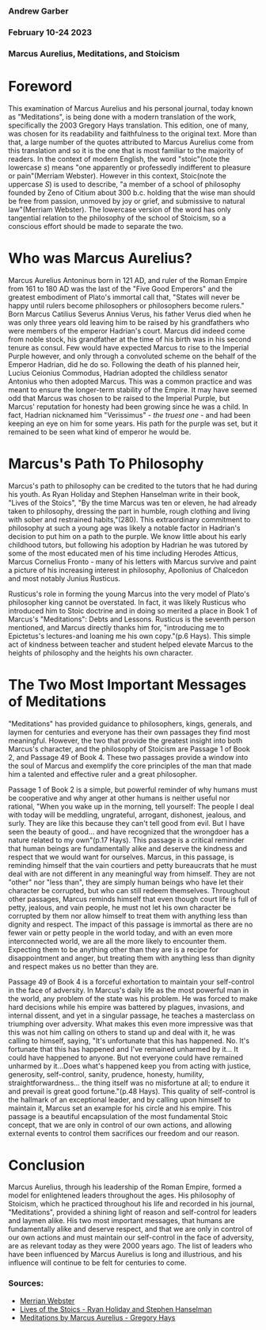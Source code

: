 ### Andrew Garber
### February 10-24 2023
### Marcus Aurelius, Meditations, and Stoicism 

# Foreword
This examination of Marcus Aurelius and his personal journal, today known as "Meditations", is being done with a modern translation of the work, specifically the 2003 Gregory Hays translation. This edition, one of many, was chosen for its readability and faithfulness to the original text. More than that, a large number of the quotes attributed to Marcus Aurelius come from this translation and so it is the one that is most familiar to the majority of readers. 
In the context of modern English, the word "stoic"(note the lowercase *s*) means "one apparently or professedly indifferent to pleasure or pain"(Merriam Webster). However in this context, Stoic(note the uppercase *S*) is used to describe, "a member of a school of philosophy founded by Zeno of Citium about 300 b.c. holding that the wise man should be free from passion, unmoved by joy or grief, and submissive to natural law"(Merriam Webster). The lowercase version of the word has only tangential relation to the philosophy of the school of Stoicism, so a conscious effort should be made to separate the two.

# Who was Marcus Aurelius?

Marcus Aurelius Antoninus born in 121 AD, and ruler of the Roman Empire from 161 to 180 AD was the last of the "Five Good Emperors" and the greatest embodiment of Plato's immortal call that, "States will never be happy until rulers become philosophers or philosophers become rulers." Born Marcus Catilius Severus Annius Verus, his father Verus died when he was only three years old leaving him to be raised by his grandfathers who were members of the emperor Hadrian's court. Marcus did indeed come from noble stock, his grandfather at the time of his birth was in his second tenure as consul. Few would have expected Marcus to rise to the Imperial Purple however, and only through a convoluted scheme on the behalf of the Emperor Hadrian, did he do so. Following the death of his planned heir, Lucius Ceionius Commodus, Hadrian adopted the childless senator Antonius who then adopted Marcus. This was a common practice and was meant to ensure the longer-term stability of the Empire. It may have seemed odd that Marcus was chosen to be raised to the Imperial Purple, but Marcus' reputation for honesty had been growing since he was a child. In fact, Hadrian nicknamed him "Verissimus" - *the truest one* - and had been keeping an eye on him for some years. His path for the purple was set, but it remained to be seen what kind of emperor he would be.

# Marcus's Path To Philosophy
Marcus's path to philosophy can be credited to the tutors that he had during his youth. As Ryan Holiday and Stephen Hanselman write in their book, "Lives of the Stoics", "By the time Marcus was ten or eleven, he had already taken to philosophy, dressing the part in humble, rough clothing and living with sober and restrained habits,"(280). This extraordinary commitment to philosophy at such a young age was likely a notable factor in Hadrian's decision to put him on a path to the purple. We know little about his early childhood tutors, but following his adoption by Hadrian he was tutored by some of the most educated men of his time including Herodes Atticus, Marcus Cornelius Fronto - many of his letters with Marcus survive and paint a picture of his increasing interest in philosophy, Apollonius of Chalcedon and most notably Junius Rusticus.

Rusticus's role in forming the young Marcus into the very model of Plato's philosopher king cannot be overstated. In fact, it was likely Rusticus who introduced him to Stoic doctrine and in doing so merited a place in Book 1 of Marcus's "Meditations": Debts and Lessons. Rusticus is the seventh person mentioned, and Marcus directly thanks him for, "introducing me to Epictetus's lectures-and loaning me his own copy."(p.6 Hays). This simple act of kindness between teacher and student helped elevate Marcus to the heights of philosophy and the heights his own character.

# The Two Most Important Messages of Meditations
"Meditations" has provided guidance to philosophers, kings, generals, and laymen for centuries and everyone has their own passages they find most meaningful. However, the two that provide the greatest insight into both Marcus's character, and the philosophy of Stoicism are Passage 1 of Book 2, and Passage 49 of Book 4. These two passages provide a window into the soul of Marcus and exemplify the core principles of the man that made him a talented and effective ruler and a great philosopher.

Passage 1 of Book 2 is a simple, but powerful reminder of why humans must be cooperative and why anger at other humans is neither useful nor rational, "When you wake up in the morning, tell yourself: The people I deal with today will be meddling, ungrateful, arrogant, dishonest, jealous, and surly. They are like this because they can't tell good from evil. But I have seen the beauty of good... and have recognized that the wrongdoer has a nature related to my own"(p.17 Hays). This passage is a critical reminder that human beings are fundamentally alike and deserve the kindness and respect that we would want for ourselves. Marcus, in this passage, is reminding himself that the vain courtiers and petty bureaucrats that he must deal with are not different in any meaningful way from himself. They are not "other" nor "less than", they are simply human beings who have let their character be corrupted, but who can still redeem themselves. Throughout other passages, Marcus reminds himself that even though court life is full of petty, jealous, and vain people, he must not let his own character be corrupted by them nor allow himself to treat them with anything less than dignity and respect. The impact of this passage is immortal as there are no fewer vain or petty people in the world today, and with an even more interconnected world, we are all the more likely to encounter them. Expecting them to be anything other than they are is a recipe for disappointment and anger, but treating them with anything less than dignity and respect makes us no better than they are.

Passage 49 of Book 4 is a forceful exhortation to maintain your self-control in the face of adversity. In Marcus's daily life as the most powerful man in the world, any problem of the state was his problem. He was forced to make hard decisions while his empire was battered by plagues, invasions, and internal dissent, and yet in a singular passage, he teaches a masterclass on triumphing over adversity. What makes this even more impressive was that this was not him calling on others to stand up and deal with it, he was calling to himself, saying, "It's unfortunate that this has happened. No. It's fortunate that this has happened and I've remained unharmed by it... It could have happened to anyone. But not everyone could have remained unharmed by it...Does what's happened keep you from acting with justice, generosity, self-control, sanity, prudence, honesty, humility, straightforwardness... the thing itself was no misfortune at all; to endure it and prevail is great good fortune."(p.48 Hays). This quality of self-control is the hallmark of an exceptional leader, and by calling upon himself to maintain it, Marcus set an example for his circle and his empire. This passage is a beautiful encapsulation of the most fundamental Stoic concept, that we are only in control of our own actions, and allowing external events to control them sacrifices our freedom and our reason.

# Conclusion
Marcus Aurelius, through his leadership of the Roman Empire, formed a model for enlightened leaders throughout the ages. His philosophy of Stoicism, which he practiced throughout his life and recorded in his journal, "Meditations", provided a shining light of reason and self-control for leaders and laymen alike. His two most important messages, that humans are fundamentally alike and deserve respect, and that we are only in control of our own actions and must maintain our self-control in the face of adversity, are as relevant today as they were 2000 years ago. The list of leaders who have been influenced by Marcus Aurelius is long and illustrious, and his influence will continue to be felt for centuries to come.

### Sources:
 - [Merrian Webster](https://www.merriam-webster.com/dictionary/stoic)
 - [Lives of the Stoics - Ryan Holiday and Stephen Hanselman](https://www.amazon.com/Lives-Stoics-Living-Marcus-Aurelius/dp/052554187X)
 - [Meditations by Marcus Aurelius - Gregory Hays](https://www.amazon.com/Meditations-New-Translation-Marcus-Aurelius/dp/0812968255/)
